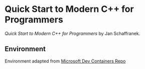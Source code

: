 # Quick Start to Modern C++ for Programmers

*Quick Start to Modern C++ for Programmers* by Jan Schaffranek.

## Environment

Environment adapted from [Microsoft Dev Containers Repo](https://github.com/devcontainers/images/tree/main/src/cpp)
